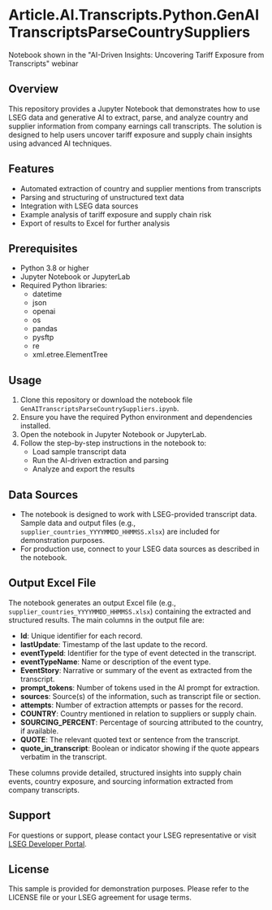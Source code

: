 # Article.AI.Transcripts.Python.GenAITranscriptsParseCountrySuppliers

Notebook shown in the "AI-Driven Insights: Uncovering Tariff Exposure from Transcripts" webinar

## Overview
This repository provides a Jupyter Notebook that demonstrates how to use LSEG data and generative AI to extract, parse, and analyze country and supplier information from company earnings call transcripts. The solution is designed to help users uncover tariff exposure and supply chain insights using advanced AI techniques.

## Features
- Automated extraction of country and supplier mentions from transcripts
- Parsing and structuring of unstructured text data
- Integration with LSEG data sources
- Example analysis of tariff exposure and supply chain risk
- Export of results to Excel for further analysis

## Prerequisites
- Python 3.8 or higher
- Jupyter Notebook or JupyterLab
- Required Python libraries:
  - datetime
  - json
  - openai
  - os
  - pandas
  - pysftp
  - re
  - xml.etree.ElementTree

## Usage
1. Clone this repository or download the notebook file `GenAITranscriptsParseCountrySuppliers.ipynb`.
2. Ensure you have the required Python environment and dependencies installed.
3. Open the notebook in Jupyter Notebook or JupyterLab.
4. Follow the step-by-step instructions in the notebook to:
   - Load sample transcript data
   - Run the AI-driven extraction and parsing
   - Analyze and export the results

## Data Sources
- The notebook is designed to work with LSEG-provided transcript data. Sample data and output files (e.g., `supplier_countries_YYYYMMDD_HHMMSS.xlsx`) are included for demonstration purposes.
- For production use, connect to your LSEG data sources as described in the notebook.

## Output Excel File
The notebook generates an output Excel file (e.g., `supplier_countries_YYYYMMDD_HHMMSS.xlsx`) containing the extracted and structured results. The main columns in the output file are:

- **Id**: Unique identifier for each record.
- **lastUpdate**: Timestamp of the last update to the record.
- **eventTypeId**: Identifier for the type of event detected in the transcript.
- **eventTypeName**: Name or description of the event type.
- **EventStory**: Narrative or summary of the event as extracted from the transcript.
- **prompt_tokens**: Number of tokens used in the AI prompt for extraction.
- **sources**: Source(s) of the information, such as transcript file or section.
- **attempts**: Number of extraction attempts or passes for the record.
- **COUNTRY**: Country mentioned in relation to suppliers or supply chain.
- **SOURCING_PERCENT**: Percentage of sourcing attributed to the country, if available.
- **QUOTE**: The relevant quoted text or sentence from the transcript.
- **quote_in_transcript**: Boolean or indicator showing if the quote appears verbatim in the transcript.

These columns provide detailed, structured insights into supply chain events, country exposure, and sourcing information extracted from company transcripts.

## Support
For questions or support, please contact your LSEG representative or visit [LSEG Developer Portal](https://developers.lseg.com/).

## License
This sample is provided for demonstration purposes. Please refer to the LICENSE file or your LSEG agreement for usage terms.
